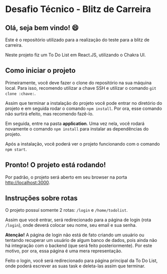 # Desafio Técnico - Blitz de Carreira

## Olá, seja bem vindo! :smile:

Este é o repositório utilizado para a realização do teste para a blitz de carreira.

Neste projeto fiz um To Do List em React.JS, utilizando o Chakra UI.

## Como iniciar o projeto

Primeiramente, você deve fazer o clone do repositório na sua máquina local. Para isso, recomendo utilizar a chave SSH e utilizar o comando `git clone :chave:`.

Assim que terminar a instalação do projeto você pode entrar no diretório do projeto e em seguida rodar o comando `npm install`. Por ora, esse comando não surtirá efeito, mas recomendo fazê-lo.

Em seguida, entre na pasta **application**. Uma vez nela, você rodará novamente o comando `npm install` para instalar as dependências do projeto.

Após a instalação, você poderá ver o projeto funcionando com o comando `npm start`.

## Pronto! O projeto está rodando!

Por padrão, o projeto será aberto em seu browser na porta [http://localhost:3000](http://localhost:3000).

## Instruções sobre rotas

O projeto possuí somente 2 rotas: `/login` e `/home/todolist`.

Assim que você entrar, será redirecionado para a página de login (rota `/login`), onde deverá colocar seu nome, seu email e sua senha.

**Atenção!** A página de login não está de fato criando um usuário ou tentando recuperar um usuário de algum banco de dados, pois ainda não há integração com o backend (que será feito posteriormente). Por este motivo, por ora, essa página é uma mera representação.

Feito o login, você será redirecionado para página principal da To Do List, onde poderá escrever as suas task e deleta-las assim que terminar.
